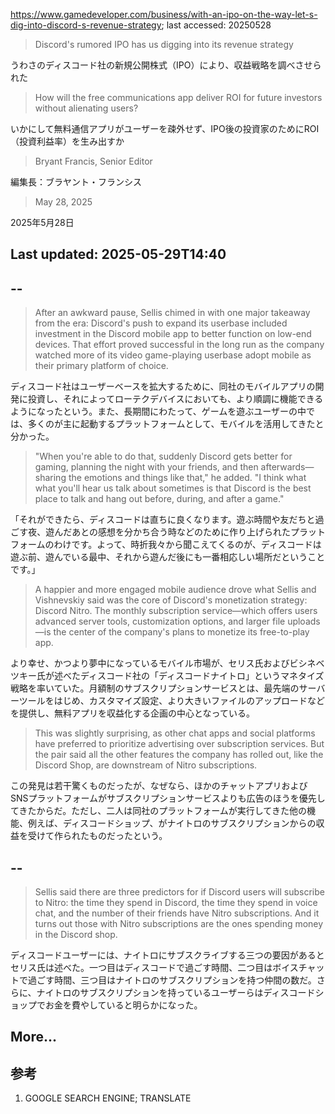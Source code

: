 https://www.gamedeveloper.com/business/with-an-ipo-on-the-way-let-s-dig-into-discord-s-revenue-strategy; last accessed: 20250528

> Discord's rumored IPO has us digging into its revenue strategy

うわさのディスコード社の新規公開株式（IPO）により、収益戦略を調べさせられた

> How will the free communications app deliver ROI for future investors without alienating users?

いかにして無料通信アプリがユーザーを疎外せず、IPO後の投資家のためにROI（投資利益率）を生み出すか

> Bryant Francis, Senior Editor

編集長：ブラヤント・フランシス

> May 28, 2025

2025年5月28日

## Last updated: 2025-05-29T14:40

## --

> After an awkward pause, Sellis chimed in with one major takeaway from the era: Discord's push to expand its userbase included investment in the Discord mobile app to better function on low-end devices. That effort proved successful in the long run as the company watched more of its video game-playing userbase adopt mobile as their primary platform of choice.

ディスコード社はユーザーベースを拡大するために、同社のモバイルアプリの開発に投資し、それによってローテクデバイスにおいても、より順調に機能できるようになったという。また、長期間にわたって、ゲームを遊ぶユーザーの中では、多くのが主に起動するプラットフォームとして、モバイルを活用してきたと分かった。

> "When you're able to do that, suddenly Discord gets better for gaming, planning the night with your friends, and then afterwards—sharing the emotions and things like that," he added. "I think what what you'll hear us talk about sometimes is that Discord is the best place to talk and hang out before, during, and after a game."

「それができたら、ディスコードは直ちに良くなります。遊ぶ時間や友だちと過ごす夜、遊んだあとの感想を分かち合う時などのために作り上げられたプラットフォームのわけです。よって、時折我々から聞こえてくるのが、ディスコードは遊ぶ前、遊んでいる最中、それから遊んだ後にも一番相応しい場所だということです。」

> A happier and more engaged mobile audience drove what Sellis and Vishnevskiy said was the core of Discord's monetization strategy: Discord Nitro. The monthly subscription service—which offers users advanced server tools, customization options, and larger file uploads—is the center of the company's plans to monetize its free-to-play app.

より幸せ、かつより夢中になっているモバイル市場が、セリス氏およびビシネベツキー氏が述べたディスコード社の「ディスコードナイトロ」というマネタイズ戦略を率いていた。月額制のサブスクリプションサービスとは、最先端のサーバーツールをはじめ、カスタマイズ設定、より大きいファイルのアップロードなどを提供し、無料アプリを収益化する企画の中心となっている。

> This was slightly surprising, as other chat apps and social platforms have preferred to prioritize advertising over subscription services. But the pair said all the other features the company has rolled out, like the Discord Shop, are downstream of Nitro subscriptions.

この発見は若干驚くものだったが、なぜなら、ほかのチャットアプリおよびSNSプラットフォームがサブスクリプションサービスよりも広告のほうを優先してきたからだ。ただし、二人は同社のプラットフォームが実行してきた他の機能、例えば、ディスコードショップ、がナイトロのサブスクリプションからの収益を受けて作られたものだったという。

## --

> Sellis said there are three predictors for if Discord users will subscribe to Nitro: the time they spend in Discord, the time they spend in voice chat, and the number of their friends have Nitro subscriptions. And it turns out those with Nitro subscriptions are the ones spending money in the Discord shop.

ディスコードユーザーには、ナイトロにサブスクライブする三つの要因があるとセリス氏は述べた。一つ目はディスコードで過ごす時間、二つ目はボイスチャットで過ごす時間、三つ目はナイトロのサブスクリプションを持つ仲間の数だ。さらに、ナイトロのサブスクリプションを持っているユーザーらはディスコードショップでお金を費やしていると明らかになった。

## More...

## 参考

1) GOOGLE SEARCH ENGINE; TRANSLATE
